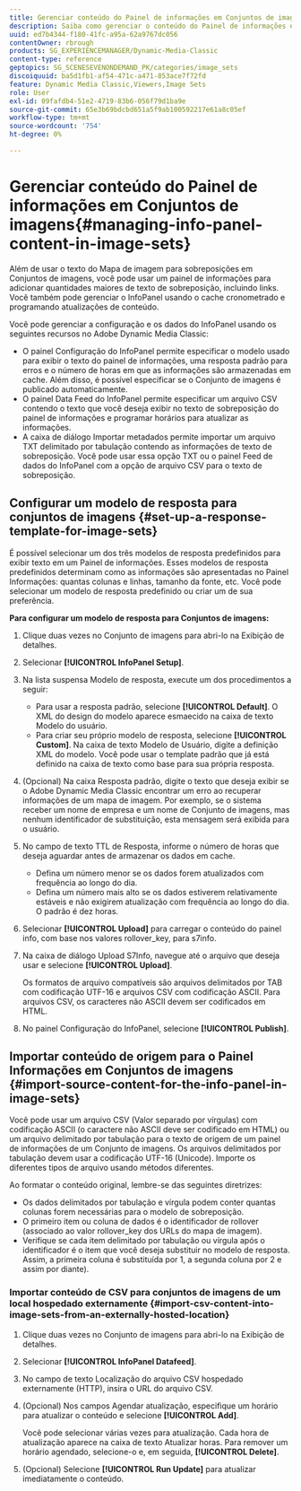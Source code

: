 ```yaml
---
title: Gerenciar conteúdo do Painel de informações em Conjuntos de imagens
description: Saiba como gerenciar o conteúdo do Painel de informações em Conjuntos de imagens no Adobe Dynamic Media Classic.
uuid: ed7b4344-f180-41fc-a95a-62a9767dc056
contentOwner: rbrough
products: SG_EXPERIENCEMANAGER/Dynamic-Media-Classic
content-type: reference
geptopics: SG_SCENESEVENONDEMAND_PK/categories/image_sets
discoiquuid: ba5d1fb1-af54-471c-a471-853ace7f72fd
feature: Dynamic Media Classic,Viewers,Image Sets
role: User
exl-id: 09fafdb4-51e2-4719-83b6-056f79d1ba9e
source-git-commit: 65e3b69bdcbd651a5f9ab100592217e61a8c05ef
workflow-type: tm+mt
source-wordcount: '754'
ht-degree: 0%

---
```


# Gerenciar conteúdo do Painel de informações em Conjuntos de imagens{#managing-info-panel-content-in-image-sets}

Além de usar o texto do Mapa de imagem para sobreposições em Conjuntos de imagens, você pode usar um painel de informações para adicionar quantidades maiores de texto de sobreposição, incluindo links. Você também pode gerenciar o InfoPanel usando o cache cronometrado e programando atualizações de conteúdo.

Você pode gerenciar a configuração e os dados do InfoPanel usando os seguintes recursos no Adobe Dynamic Media Classic:

* O painel Configuração do InfoPanel permite especificar o modelo usado para exibir o texto do painel de informações, uma resposta padrão para erros e o número de horas em que as informações são armazenadas em cache. Além disso, é possível especificar se o Conjunto de imagens é publicado automaticamente.
* O painel Data Feed do InfoPanel permite especificar um arquivo CSV contendo o texto que você deseja exibir no texto de sobreposição do painel de informações e programar horários para atualizar as informações.
* A caixa de diálogo Importar metadados permite importar um arquivo TXT delimitado por tabulação contendo as informações de texto de sobreposição. Você pode usar essa opção TXT ou o painel Feed de dados do InfoPanel com a opção de arquivo CSV para o texto de sobreposição.

## Configurar um modelo de resposta para conjuntos de imagens {#set-up-a-response-template-for-image-sets}

É possível selecionar um dos três modelos de resposta predefinidos para exibir texto em um Painel de informações. Esses modelos de resposta predefinidos determinam como as informações são apresentadas no Painel Informações: quantas colunas e linhas, tamanho da fonte, etc. Você pode selecionar um modelo de resposta predefinido ou criar um de sua preferência.

**Para configurar um modelo de resposta para Conjuntos de imagens:**

1. Clique duas vezes no Conjunto de imagens para abri-lo na Exibição de detalhes.
1. Selecionar **[!UICONTROL InfoPanel Setup]**.
1. Na lista suspensa Modelo de resposta, execute um dos procedimentos a seguir:

   * Para usar a resposta padrão, selecione **[!UICONTROL Default]**. O XML do design do modelo aparece esmaecido na caixa de texto Modelo do usuário.
   * Para criar seu próprio modelo de resposta, selecione **[!UICONTROL Custom]**. Na caixa de texto Modelo de Usuário, digite a definição XML do modelo. Você pode usar o template padrão que já está definido na caixa de texto como base para sua própria resposta.

1. (Opcional) Na caixa Resposta padrão, digite o texto que deseja exibir se o Adobe Dynamic Media Classic encontrar um erro ao recuperar informações de um mapa de imagem. Por exemplo, se o sistema receber um nome de empresa e um nome de Conjunto de imagens, mas nenhum identificador de substituição, esta mensagem será exibida para o usuário.
1. No campo de texto TTL de Resposta, informe o número de horas que deseja aguardar antes de armazenar os dados em cache.

   * Defina um número menor se os dados forem atualizados com frequência ao longo do dia.
   * Defina um número mais alto se os dados estiverem relativamente estáveis e não exigirem atualização com frequência ao longo do dia. O padrão é dez horas.

1. Selecionar **[!UICONTROL Upload]** para carregar o conteúdo do painel info, com base nos valores rollover_key, para s7info.
1. Na caixa de diálogo Upload S7Info, navegue até o arquivo que deseja usar e selecione **[!UICONTROL Upload]**.

   Os formatos de arquivo compatíveis são arquivos delimitados por TAB com codificação UTF-16 e arquivos CSV com codificação ASCII. Para arquivos CSV, os caracteres não ASCII devem ser codificados em HTML.

1. No painel Configuração do InfoPanel, selecione **[!UICONTROL Publish]**.

## Importar conteúdo de origem para o Painel Informações em Conjuntos de imagens {#import-source-content-for-the-info-panel-in-image-sets}

Você pode usar um arquivo CSV (Valor separado por vírgulas) com codificação ASCII (o caractere não ASCII deve ser codificado em HTML) ou um arquivo delimitado por tabulação para o texto de origem de um painel de informações de um Conjunto de imagens. Os arquivos delimitados por tabulação devem usar a codificação UTF-16 (Unicode). Importe os diferentes tipos de arquivo usando métodos diferentes.

Ao formatar o conteúdo original, lembre-se das seguintes diretrizes:

* Os dados delimitados por tabulação e vírgula podem conter quantas colunas forem necessárias para o modelo de sobreposição.
* O primeiro item ou coluna de dados é o identificador de rollover (associado ao valor rollover_key dos URLs do mapa de imagem).
* Verifique se cada item delimitado por tabulação ou vírgula após o identificador é o item que você deseja substituir no modelo de resposta. Assim, a primeira coluna é substituída por $1$, a segunda coluna por $2$ e assim por diante).

### Importar conteúdo de CSV para conjuntos de imagens de um local hospedado externamente {#import-csv-content-into-image-sets-from-an-externally-hosted-location}

1. Clique duas vezes no Conjunto de imagens para abri-lo na Exibição de detalhes.
1. Selecionar **[!UICONTROL InfoPanel Datafeed]**.
1. No campo de texto Localização do arquivo CSV hospedado externamente (HTTP), insira o URL do arquivo CSV.
1. (Opcional) Nos campos Agendar atualização, especifique um horário para atualizar o conteúdo e selecione **[!UICONTROL Add]**.

   Você pode selecionar várias vezes para atualização. Cada hora de atualização aparece na caixa de texto Atualizar horas. Para remover um horário agendado, selecione-o e, em seguida, **[!UICONTROL Delete]**.

1. (Opcional) Selecione **[!UICONTROL Run Update]** para atualizar imediatamente o conteúdo.
